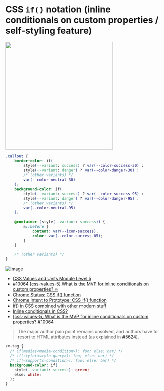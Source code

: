 # CSS `if()` notation (inline conditionals on custom properties / self-styling feature)

<img src="https://lea.verou.me/blog/2024/css-conditionals-now/images/callouts.png" height="340" />

```css
.callout {
	border-color: if(
		style(--variant: success) ? var(--color-success-30) :
		style(--variant: danger) ? var(--color-danger-30) :
		/* (other variants) */
		var(--color-neutral-30)
	);
	background-color: if(
		style(--variant: success) ? var(--color-success-95) :
		style(--variant: danger) ? var(--color-danger-95) :
		/* (other variants) */
		var(--color-neutral-95)
	);

	@container (style(--variant: success)) {
		&::before {
			content: var(--icon-success);
			color: var(--color-success-05);
		}
	}

	/* (other variants) */
}
```

![image](https://github.com/user-attachments/assets/4ce69b88-3a55-4ddb-8232-814579b00864)

- [CSS Values and Units Module Level 5](https://drafts.csswg.org/css-values-5/#if-notation)
- [#10064 [css-values-5] What is the MVP for inline conditionals on custom properties? 🔥](https://github.com/w3c/csswg-drafts/issues/10064)
- [Chrome Status: CSS if() function](https://chromestatus.com/feature/6313805904347136?gate=5132766385274880)
- [Chrome Intent to Prototype: CSS if() function](https://groups.google.com/a/chromium.org/g/blink-dev/c/ySEBHgVlhBM/m/zO5OcgtWEgAJ)
- [if() in CSS combined with other modern stuff](https://x.com/ChallengesCss/status/1909713366278369785)
- [Inline conditionals in CSS?](https://lea.verou.me/blog/2024/css-conditionals/)
- [[css-values-5] What is the MVP for inline conditionals on custom properties? #10064](https://github.com/w3c/csswg-drafts/issues/10064)

> The major author pain point remains unsolved, and authors have to resort to HTML attributes instead (as explained in [#5624](https://github.com/w3c/csswg-drafts/issues/5624)).


```css
zx-tag {
  /* if(media(<media-condition>): foo; else: bar) */
  /* if(style(<style-query>): foo; else: bar) */
  /* if(<supports-condition>): foo; else: bar) */
  background-color: if(
    style(--variant: success): green;
    else: white;
  );
}
```
